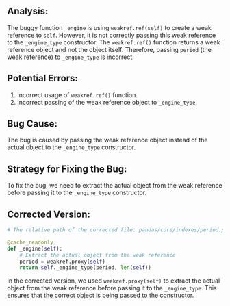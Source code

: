 ## Analysis:
The buggy function `_engine` is using `weakref.ref(self)` to create a weak reference to `self`. However, it is not correctly passing this weak reference to the `_engine_type` constructor. The `weakref.ref()` function returns a weak reference object and not the object itself. Therefore, passing `period` (the weak reference) to `_engine_type` is incorrect.

## Potential Errors:
1. Incorrect usage of `weakref.ref()` function.
2. Incorrect passing of the weak reference object to `_engine_type`.

## Bug Cause:
The bug is caused by passing the weak reference object instead of the actual object to the `_engine_type` constructor.

## Strategy for Fixing the Bug:
To fix the bug, we need to extract the actual object from the weak reference before passing it to the `_engine_type` constructor.

## Corrected Version:
```python
# The relative path of the corrected file: pandas/core/indexes/period.py

@cache_readonly
def _engine(self):
    # Extract the actual object from the weak reference
    period = weakref.proxy(self)
    return self._engine_type(period, len(self))
``` 

In the corrected version, we used `weakref.proxy(self)` to extract the actual object from the weak reference before passing it to the `_engine_type`. This ensures that the correct object is being passed to the constructor.